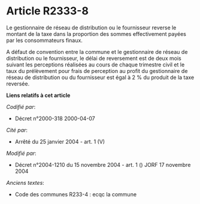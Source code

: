 # Article R2333-8

Le gestionnaire de réseau de distribution ou le fournisseur reverse le montant de la taxe dans la proportion des sommes
effectivement payées par les consommateurs finaux.

A défaut de convention entre la commune et le gestionnaire de réseau de distribution ou le fournisseur, le délai de
reversement est de deux mois suivant les perceptions réalisées au cours de chaque trimestre civil et le taux du prélèvement
pour frais de perception au profit du gestionnaire de réseau de distribution ou du fournisseur est égal à 2 % du produit de
la taxe reversée.

**Liens relatifs à cet article**

_Codifié par_:

  - Décret n°2000-318 2000-04-07

_Cité par_:

  - Arrêté du 25 janvier 2004 - art. 1 (V)

_Modifié par_:

  - Décret n°2004-1210 du 15 novembre 2004 - art. 1 () JORF 17 novembre 2004

_Anciens textes_:

  - Code des communes R233-4 : ecqc la commune

